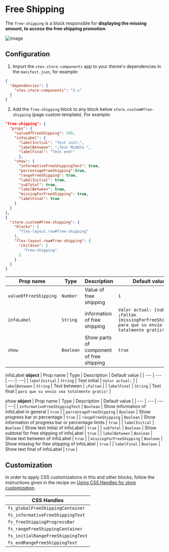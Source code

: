 # Free Shipping

The `free-shipping` is a block responsible for **displaying the missing amount, to access the free shipping promotion**.

![image](https://user-images.githubusercontent.com/74076308/101827422-4fcef700-3afe-11eb-8911-a5d344f90fc8.PNG)

## Configuration

1. Import the `vtex.store-components` app to your theme's dependencies in the `manifest.json`, for example:

```json
{
  "dependencies": {
    "vtex.store-components": "3.x"
  }
}
```

2. Add the `free-shipping` block to any block below `store.custom#free-shipping` (page custom template). For example:

```json
"free-shipping": {
  "props": {
    "valueOfFreeShipping": 100,
    "infoLabel": {
      "labelInitial": "Test init:",
      "labelBetween": "¡Test Middle ",
      "labelFinal": "Test end!"
      },
    "show": {
      "informativeFreeShippingText": true,
      "percentageFreeShipping":true,
      "rangeFreeShipping": true,
      "labelInitial": true,
      "subTotal": true,
      "labelBetween": true,
      "missingForFreeShipping": true,
      "labelFinal": true
    }
  }
},
{
  "store.custom#free-shipping": {
    "blocks": [
      "flex-layout.row#free-shipping"
    ],
    "flex-layout.row#free-shipping": {
      "children": [
        "free-shipping"
      ]
    }
  }
}
```

| Prop name | Type | Description | Default value |
| --- | --- | --- | ---| 
| `valueOfFreeShipping` | `Number` | Value of free shipping | `1` |
| `infoLabel` | `String` | information of free shipping | `Valor actual: {subTotal} ¡Faltan {missingForFreeShipping} para que su envío sea totalmente gratis!` |
| `show` | `Boolean` | Show parts of component of free shipping | `true` |


infoLabel **object**
| Prop name | Type | Description | Default value |
| --- | --- | --- | ---| 
| `labelInitial` | `String` | Text initial | `Valor actual:` |
| `labelBetween` | `String` | Text between | `¡Faltan` |
| `labelFinal` | `String` | Text final  | `para que su envío sea totalmente gratis!` |


show **object**
| Prop name | Type | Description | Default value |
| --- | --- | --- | ---| 
| `informativeFreeShippingText` | `Boolean` | Show information of infoLabel in general | `true` |
| `percentageFreeShipping` | `Boolean` | Show progress bar or percentage | `true` |
| `rangeFreeShipping` | `Boolean` | Show information of progress bar or percentage limits | `true` |
| `labelInitial` | `Boolean` | Show text initial of infoLabel | `true` |
| `subTotal` | `Boolean` | Show subtotal for free shipping of infoLabel | `true` |
| `labelBetween` | `Boolean` | Show text between of infoLabel | `true` |
| `missingForFreeShipping` | `Boolean` | Show missing for free shipping of infoLabel | `true` |
| `labelFinal` | `Boolean` | Show text final of infoLabel | `true` |



## Customization

In order to apply CSS customizations in this and other blocks, follow the instructions given in the recipe on [Using CSS Handles for store customization](https://vtex.io/docs/recipes/style/using-css-handles-for-store-customization).

| CSS Handles |
| --- |
| `fs_globalFreeShippingContainer` |
| `fs_informativeFreeShippingText` |
| `fs_freeShippingProgressBar` |
| `fs_rangeFreeShippingContainer` |
| `fs_initialRangeFreeShippingText` |
| `fs_endRangeFreeShippingText` |